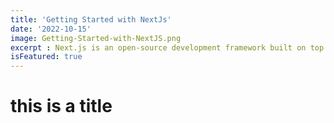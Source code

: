 ```yaml
---
title: 'Getting Started with NextJs'
date: '2022-10-15'
image: Getting-Started-with-NextJS.png
excerpt : Next.js is an open-source development framework built on top of Node.js enabling React based web applications functionalities such as server-side rendering and generating static websites. React documentation mentions Next.js among "Recommended Toolchains" advising it to developers as a solution when "Building a server-rendered website with Node.js".[4] Traditional React apps render all their content in the client-side browser, Next.js is used to extend this functionality to include applications rendered on the server side.
isFeatured: true
--- 
```



# this is a title
